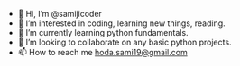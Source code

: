 - 👋 Hi, I’m @samijicoder
- 👀 I’m interested in coding, learning new things, reading.
- 🌱 I’m currently learning python fundamentals.
- 💞️ I’m looking to collaborate on any basic python projects.
- 📫 How to reach me hoda.sami19@gmail.com

<!---
samijicoder/samijicoder is a ✨ special ✨ repository because its `README.md` (this file) appears on your GitHub profile.
You can click the Preview link to take a look at your changes.
--->
